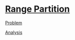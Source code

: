 # [Range Partition](https://codingcompetitions.withgoogle.com/kickstart/round/00000000008cb4d1/0000000000b20deb)

[Problem](PROBLEM.md)

[Analysis](ANALYSIS.md)
